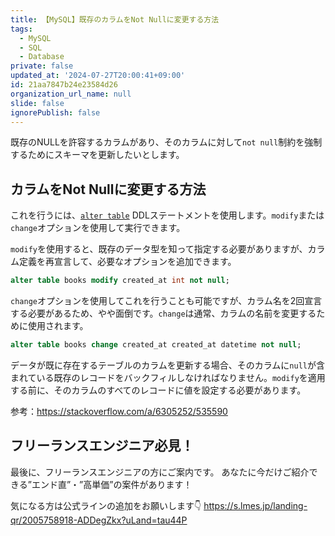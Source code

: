 ```yaml
---
title: 【MySQL】既存のカラムをNot Nullに変更する方法
tags:
  - MySQL
  - SQL
  - Database
private: false
updated_at: '2024-07-27T20:00:41+09:00'
id: 21aa7847b24e23584d26
organization_url_name: null
slide: false
ignorePublish: false
---
```


既存のNULLを許容するカラムがあり、そのカラムに対して`not null`制約を強制するためにスキーマを更新したいとします。

## カラムをNot Nullに変更する方法
これを行うには、[`alter table`](https://dev.mysql.com/doc/refman/8.0/en/alter-table.html) DDLステートメントを使用します。`modify`または`change`オプションを使用して実行できます。

`modify`を使用すると、既存のデータ型を知って指定する必要がありますが、カラム定義を再宣言して、必要なオプションを追加できます。

```sql
alter table books modify created_at int not null;
```

`change`オプションを使用してこれを行うことも可能ですが、カラム名を2回宣言する必要があるため、やや面倒です。`change`は通常、カラムの名前を変更するために使用されます。

```sql
alter table books change created_at created_at datetime not null;
```

データが既に存在するテーブルのカラムを更新する場合、そのカラムに`null`が含まれている既存のレコードをバックフィルしなければなりません。`modify`を適用する前に、そのカラムのすべてのレコードに値を設定する必要があります。

参考：https://stackoverflow.com/a/6305252/535590

## フリーランスエンジニア必見！

最後に、フリーランスエンジニアの方にご案内です。
あなたに今だけご紹介できる”エンド直”・”高単価”の案件があります！

気になる方は公式ラインの追加をお願いします👇
https://s.lmes.jp/landing-qr/2005758918-ADDegZkx?uLand=tau44P
